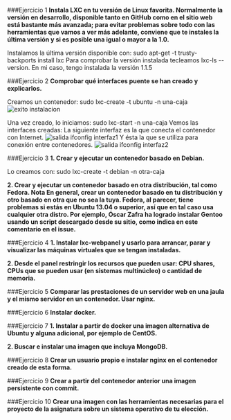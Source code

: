 ###Ejercicio 1
**Instala LXC en tu versión de Linux favorita. Normalmente la versión en desarrollo, disponible tanto en GitHub como en el sitio web está bastante más avanzada; para evitar problemas sobre todo con las herramientas que vamos a ver más adelante, conviene que te instales la última versión y si es posible una igual o mayor a la 1.0.**

Instalamos la última versión disponible con: sudo apt-get -t trusty-backports install lxc
Para comprobar la versión instalada tecleamos lxc-ls --version. 
En mi caso, tengo instalada la versión 1.1.5

###Ejercicio 2
**Comprobar qué interfaces puente se han creado y explicarlos.**

Creamos un contenedor: sudo lxc-create -t ubuntu -n una-caja
![exito instalacion](http://s2.subirimagenes.com/imagen/previo/thump_9491377success.png)

Una vez creado, lo iniciamos: sudo lxc-start -n una-caja
Vemos las interfaces creadas:
La siguiente interfaz es la que conecta el contenedor con Internet.
![salida ifconfig interfaz1](http://s2.subirimagenes.com/imagen/previo/thump_9491378ifconfig.png)
Y ésta la que se utiliza para conexión entre contenedores.
![salida ifconfig interfaz2](http://s2.subirimagenes.com/imagen/previo/thump_9491379ifconfig2.png)




###Ejercicio 3
**1. Crear y ejecutar un contenedor basado en Debian.**

Lo creamos con: sudo lxc-create -t debian -n otra-caja

**2. Crear y ejecutar un contenedor basado en otra distribución, tal como Fedora. Nota En general, crear un contenedor basado en tu distribución y otro basado en otra que no sea la tuya. Fedora, al parecer, tiene problemas si estás en Ubuntu 13.04 o superior, así que en tal caso usa cualquier otra distro. Por ejemplo, Óscar Zafra ha logrado instalar Gentoo usando un script descargado desde su sitio, como indica en este comentario en el issue.**

###Ejercicio 4
**1. Instalar lxc-webpanel y usarlo para arrancar, parar y visualizar las máquinas virtuales que se tengan instaladas.**

**2. Desde el panel restringir los recursos que pueden usar: CPU shares, CPUs que se pueden usar (en sistemas multinúcleo) o cantidad de memoria.**

###Ejercicio 5
**Comparar las prestaciones de un servidor web en una jaula y el mismo servidor en un contenedor. Usar nginx.**

###Ejercicio 6
**Instalar docker.**


###Ejercicio 7
**1. Instalar a partir de docker una imagen alternativa de Ubuntu y alguna adicional, por ejemplo de CentOS.**

**2. Buscar e instalar una imagen que incluya MongoDB.**


###Ejercicio 8
**Crear un usuario propio e instalar nginx en el contenedor creado de esta forma.**


###Ejercicio 9
**Crear a partir del contenedor anterior una imagen persistente con commit.**


###Ejercicio 10
**Crear una imagen con las herramientas necesarias para el proyecto de la asignatura sobre un sistema operativo de tu elección.**